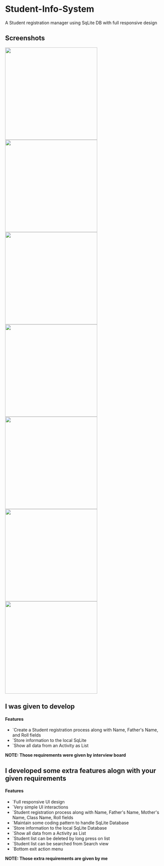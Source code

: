 # Student-Info-System
A Student registration manager using SqLite DB with full responsive design

## Screenshots
<img src="/screenshots/Screenshot_01.png" width="300"/>
<img src="/screenshots/Screenshot_02.png" width="300"/>
<img src="/screenshots/Screenshot_03.png" width="300"/>
<img src="/screenshots/Screenshot_04.png" width="300"/>
<img src="/screenshots/Screenshot_05.png" width="300"/>
<img src="/screenshots/Screenshot_06.png" width="300"/>
<img src="/screenshots/Screenshot_06.png" width="300"/>

## I was given to develop

#### Features
* `Create a Student registration process along with Name, Father's Name, and Roll fields
* `Store information to the local SqLite 
* `Show all data from an Activity as List

**NOTE: Those requirements were given by interview board**

## I developed some extra features alogn with your given requirements

#### Features
* `Full responsive UI design
* `Very simple UI interactions
* `Student registration process along with Name, Father's Name, Mother's Name, Class Name, Roll fields
* `Maintain some coding pattern to handle SqLite Database
* `Store information to the local SqLite Database
* `Show all data from a Activity as List
* `Student list can be deleted by long press on list
* `Student list can be searched from Search view
* `Bottom exit action menu

**NOTE: Those extra requirements are given by me**
